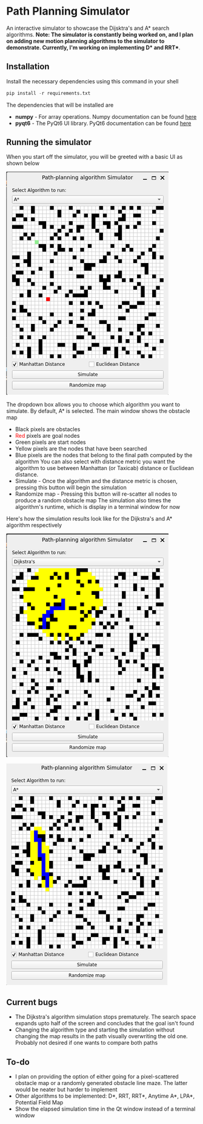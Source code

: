 # Path Planning Simulator

An interactive simulator to showcase the Dijsktra's and A* search algorithms. **Note: The simulator is constantly being worked on, and I plan on adding new motion planning algorithms to the simulator to demonstrate. Currently, I'm working on implementing D\* and RRT\***.

## Installation
Install the necessary dependencies using this command in your shell
```python
pip install -r requirements.txt
```
The dependencies that will be installed are
* **numpy** - For array operations. Numpy documentation can be found [here](https://numpy.org/doc)
* **pyqt6** - The PyQt6 UI library. PyQt6 documentation can be found [here](https://doc.qt.io/qtforpython-6/)

## Running the simulator
When you start off the simulator, you will be greeted with a basic UI as shown below


![The starting window of the simulator](./images/mainwindow.png)


The dropdown box allows you to choose which algorithm you want to simulate. By default, A* is selected. The main window shows the obstacle map
* Black pixels are obstacles
* <span style="color:red">Red</span> pixels are goal nodes
* Green pixels are start nodes
* Yellow pixels are the nodes that have been searched
* Blue pixels are the nodes that belong to the final path computed by the algorithm
You can also select with distance metric you want the algorithm to use between Manhattan (or Taxicab) distance or Euclidean distance.
* Simulate - Once the algorithm and the distance metric is chosen, pressing this button will begin the simulation
* Randomize map - Pressing this button will re-scatter all nodes to produce a random obstacle map
The simulation also times the algorithm's runtime, which is display in a terminal window for now

Here's how the simulation results look like for the Dijkstra's and A* algorithm respectively 

![The starting window of the simulator](./images/dijkstra_simulated.png)


![The starting window of the simulator](./images/astar_simulated.png)

## Current bugs
* The Dijkstra's algorithm simulation stops prematurely. The search space expands upto half of the screen and concludes that the goal isn't found
* Changing the algorithm type and starting the simulation without changing the map results in the path visually overwriting the old one. Probably not desired if one wants to compare both paths
  
## To-do
* I plan on providing the option of either going for a pixel-scattered obstacle map or a randomly generated obstacle line maze. The latter would be neater but harder to implement
* Other algorithms to be implemented: D*, RRT, RRT*, Anytime A*, LPA*, Potential Field Map
* Show the elapsed simulation time in the Qt window instead of a terminal window


